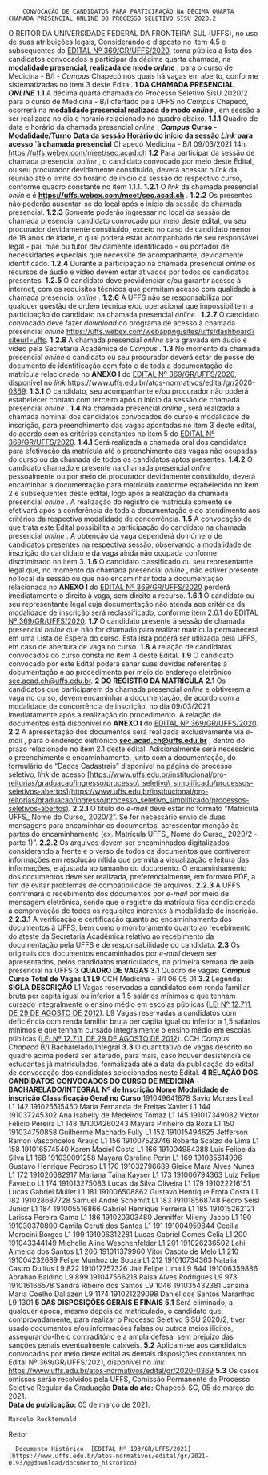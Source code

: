         CONVOCAÇÃO DE CANDIDATOS PARA PARTICIPAÇÃO NA DÉCIMA QUARTA CHAMADA PRESENCIAL ONLINE DO PROCESSO SELETIVO SISU 2020.2  

 O REITOR DA UNIVERSIDADE FEDERAL DA FRONTEIRA SUL (UFFS), no uso de suas atribuições legais, Considerando o disposto no item 4.5 e subsequentes do [EDITAL Nº 369/GR/UFFS/2020](https://www.uffs.edu.br/atos-normativos/edital/gr/2020-0369), torna pública a lista dos candidatos convocados a participar da décima quarta chamada, na **modalidade presencial, realizada de modo  *online***  , para o curso de Medicina - B/I - *Campus*  Chapecó nos quais há vagas em aberto, conforme sistematizadas no item 3 deste Edital.     **1 DA CHAMADA PRESENCIAL *ONLINE***    **1.1**  A décima quarta chamada do Processo Seletivo SisU 2020/2 para o curso de Medicina - B/I ofertado pela UFFS no *Campus*  Chapecó, ocorrerá na **modalidade presencial realizada de modo *online***  *,* em sessão a ser realizada no dia e horário relacionado no quadro abaixo.  **1.1.1**  Quadro de data e horário da chamada presencial  *online* :       ***Campus***      **Curso - Modalidade/Turno**     **Data da sessão**     **Horário do início da sessão**      ***Link***   **para acesso `à chamada presencial**       Chapecó   Medicina - B/I   09/03/2021   14h   https://uffs.webex.com/meet/sec.acad.ch     **1.2**  Para participar da sessão de chamada presencial *online* , o candidato convocado por meio deste Edital, ou seu procurador devidamente constituído, deverá acessar o *link* da reunião até o limite do horário de início da sessão do respectivo curso, conforme quadro constante no item 1.1.1.  **1.2.1**  O *link*  da chamada presencial *onlin* e é **https://uffs.webex.com/meet/sec.acad.ch** .  **1.2.2**  Os presentes não poderão ausentar-se do local após o início da sessão de chamada presencial.  **1.2.3**  Somente poderão ingressar no local da sessão de chamada presencial candidato convocado por meio deste edital, ou seu procurador devidamente constituído, exceto no caso de candidato menor de 18 anos de idade, o qual poderá estar acompanhado de seu responsável legal - pai, mãe ou tutor devidamente identificado - ou portador de necessidades especiais que necessite de acompanhante, devidamente identificado.  **1.2.4**  Durante a participação na chamada presencial *online* os recursos de áudio e vídeo devem estar ativados por todos os candidatos presentes.  **1.2.5**  O candidato deve providenciar e/ou garantir acesso à internet, com os requisitos técnicos que permitam acesso com qualidade à chamada presencial *online* .  **1.2.6**  A UFFS não se responsabiliza por qualquer questão de ordem técnica e/ou operacional que impossibilitem a participação do candidato na chamada presencial *online* .  **1.2.7**  O candidato convocado deve fazer *download* do programa de acesso à chamada presencial *online* https://uffs.webex.com/webappng/sites/uffs/dashboard?siteurl=uffs.  **1.2.8**  A chamada presencial *online* será gravada em áudio e vídeo pela Secretaria Acadêmica do *Campus* .  **1.3**  No momento da  chamada presencial *online* o candidato ou seu procurador deverá estar de posse de documento de identificação com foto e de toda a documentação de matrícula relacionada no **ANEXO I**  do [EDITAL Nº 369/GR/UFFS/2020](https://www.uffs.edu.br/atos-normativos/edital/gr/2020-0369), disponível no *link* <https://www.uffs.edu.br/atos-normativos/edital/gr/2020-0369>.  **1.3.1**  O candidato, seu acompanhante e/ou procurador não poderá estabelecer contato com terceiro após o início da sessão de chamada presencial *online* .  **1.4**  Na chamada presencial *online* , será realizada a chamada nominal dos candidatos convocados do curso e modalidade de inscrição, para preenchimento das vagas apontadas no item 3 deste edital, de acordo com os critérios constantes no item 5 do [EDITAL Nº 369/GR/UFFS/2020](https://www.uffs.edu.br/atos-normativos/edital/gr/2020-0369).  **1.4.1**  Será realizada a chamada oral dos candidatos para efetivação da matrícula até o preenchimento das vagas não ocupadas do curso ou da chamada de todos os candidatos aptos presentes.  **1.4.2**  O candidato chamado e presente na chamada presencial *online* , pessoalmente ou por meio de procurador devidamente constituído, deverá encaminhar a documentação para matrícula conforme estabelecido no item 2 e subsequentes deste edital, logo após a realização da chamada presencial *online* . A realização do registro de matrícula somente se efetivará após a conferência de toda a documentação e do atendimento aos critérios da respectiva modalidade de concorrência.  **1.5**  A convocação de que trata este Edital possibilita a participação do candidato na chamada presencial *online* . A obtenção da vaga dependerá do número de candidatos presentes na respectiva sessão, observando a modalidade de inscrição do candidato e da vaga ainda não ocupada conforme discriminado no item 3.  **1.6**  O candidato classificado ou seu representante legal que, no momento da chamada presencial *online* , não estiver presente no local da sessão ou que não encaminhar toda a documentação relacionada no  **ANEXO I**  do [EDITAL Nº 369/GR/UFFS/2020](https://www.uffs.edu.br/atos-normativos/edital/gr/2020-0369)  perderá imediatamente o direito à vaga, sem direito a recurso.  **1.6.1**  O candidato ou seu representante legal cuja documentação não atenda aos critérios da modalidade de inscrição será reclassificado, conforme item 2.6.1 do [EDITAL Nº 369/GR/UFFS/2020](https://www.uffs.edu.br/atos-normativos/edital/gr/2020-0369).  **1.7**  O candidato presente à sessão de chamada presencial *online* que não for chamado para realizar matrícula permanecerá em uma Lista de Espera do curso. Esta lista poderá ser utilizada pela UFFS, em caso de abertura de vaga no curso.  **1.8**  A relação de candidatos convocados do curso consta no item 4 deste Edital.  **1.9**  O candidato convocado por este Edital poderá sanar suas dúvidas referentes à documentação e ao procedimento por meio do endereço eletrônico sec.acad.ch@uffs.edu.br.     **2 DO REGISTRO DA MATRÍCULA**   **2.1**  Os candidatos que participarem da chamada presencial *online* e obtiverem a vaga no curso, devem encaminhar a documentação, de acordo com a modalidade de concorrência de inscrição, no dia 09/03/2021 imediatamente após a realização do procedimento. A relação de documentos está disponível no **ANEXO I**  do [EDITAL Nº 369/GR/UFFS/2020](https://www.uffs.edu.br/atos-normativos/edital/gr/2020-0369).  **2.2**  A apresentação dos documentos será realizada exclusivamente via *e-mail* , para o endereço eletrônico  **sec.acad.ch@uffs.edu.br** , dentro do prazo relacionado no item 2.1 deste edital. Adicionalmente será necessário o preenchimento e encaminhamento, junto com a documentação, do formulário de “Dados Cadastrais” disponível na página do processo seletivo, *link* de acesso [https://www.uffs.edu.br/institucional/pro-reitorias/graduacao/ingresso/processo\_seletivo\_simplificado/processos-seletivos-abertos](https://www.uffs.edu.br/institucional/pro-reitorias/graduacao/ingresso/processo_seletivo_simplificado/processos-seletivos-abertos).  **2.2.1**  O título do  *e-mail*  deve estar no formato “Matrícula UFFS\_ Nome do Curso\_ 2020/2”. Se for necessário envio de duas mensagens para encaminhar os documentos, acrescentar menção às partes do encaminhamento (ex. Matrícula UFFS\_ Nome do Curso\_ 2020/2 - parte 1)”.  **2.2.2**  Os arquivos devem ser encaminhados digitalizados, considerando a frente e o verso de todos os documentos que contiverem informações em resolução nítida que permita a visualização e leitura das informações, e ajustada ao tamanho do documento. O encaminhamento dos documentos deve ser realizada, preferencialmente, em formato PDF, a fim de evitar problemas de compatibilidade de arquivos.  **2.2.3**  A UFFS confirmará o recebimento dos documentos por *e-mail*  por meio de mensagem eletrônica, sendo que o registro da matrícula fica condicionada à comprovação de todos os requisitos inerentes à modalidade de inscrição.  **2.2.3.1**  A verificação e certificação quanto ao encaminhamento dos documentos à UFFS, bem como o monitoramento quanto ao recebimento do ateste da Secretaria Acadêmica relativo ao recebimento da documentação pela UFFS é de responsabilidade do candidato.  **2.3**  Os originais dos documentos encaminhados por  *e-mail*  devem ser apresentados, pelos candidatos matriculados, na primeira semana de aula presencial na UFFS     **3 QUADRO DE VAGAS**   **3.1**  Quadro de vagas:      ***Campus***      **Curso**     **Total de Vagas**     **L1**     **L9**      CCH   Medicina - B/I   06   05   01     **3.2**  Legenda:      **SIGLA**     **DESCRIÇÃO**      L1   Vagas reservadas a candidatos com renda familiar bruta per capita igual ou inferior a 1,5 salários mínimos e que tenham cursado integralmente o ensino médio em escolas públicas ([LEI Nº 12.711, DE 29 DE AGOSTO DE 2012](http://www.planalto.gov.br/ccivil_03/_ato2011-2014/2012/lei/l12711.htm)).     L9   Vagas reservadas a candidatos com deficiência com renda familiar bruta per capita igual ou inferior a 1,5 salários mínimos e que tenham cursado integralmente o ensino médio em escolas públicas ([LEI Nº 12.711, DE 29 DE AGOSTO DE 2012](http://www.planalto.gov.br/ccivil_03/_ato2011-2014/2012/lei/l12711.htm)).     CCH    *Campus Chapecó*      B/I   Bacharelado/Integral     **3.3**  O quantitativo de vagas descrito no quadro acima poderá ser alterado, para mais, caso houver desistência de estudantes já matriculados, formalizada até a data da publicação do edital de convocação dos candidatos selecionados neste Edital.     **4 RELAÇÃO DOS CANDIDATOS CONVOCADOS DO CURSO DE MEDICINA - BACHARELADO/INTEGRAL**      **Nº de Inscrição**     **Nome**     **Modalidade de inscrição**     **Classificação Geral no Curso**      191049641878   Savio Moraes Leal   L1   142     191025515450   Maria Fernanda de Freitas Xavier   L1   144     191037245302   Ana Isabelly de Medeiros Tomaz   L1   145     191017349082   Victor Felicio Pereira   L1   148     191004260243   Mayara Pinheiro da Roza   L1   150     191034750858   Guilherme Machado Fully   L1   152     191015494625   Jefferson Ramon Vasconcelos Araujo   L1   156     191007523746   Roberta Scalzo de Lima   L1   158     191016574540   Karen Maciel Costa   L1   166     191004984388   Luis Felipe da Silva   L1   168     191039091258   Mayara Caroline Perin   L1   169     191035614996   Gustavo Henrique Pedroso   L1   170     191032796689   Gleice Mara Alves Nunes   L1   172     191020682917   Mariana Taina Kayser   L1   173     191006794363   Luiz Felipe Favretto   L1   174     191013275083   Lucas da Silva Oliveira   L1   179     191022216151   Lucas Gabriel Muller   L1   181     191006508862   Gustavo Henrique Frota Costa   L1   182     191028687728   Samuel Andre Schemitt   L1   183     191018568748   Pedro Seisl Junior   L1   184     191005516866   Gabriel Henrique Ferreira   L1   185     191015262121   Larissa Pereira Gama   L1   186     191020303480   Jenniffer Mileny Jacob   L1   190     191030370800   Camila Ceruti dos Santos   L1   191     191004959844   Cecilia Morocini Borges   L1   199     191006312281   Lucas Gabriel Gomes Celia   L1   200     191043344149   Michelle Aline Weschenfelder   L1   201     191026236502   Lehi Almeida dos Santos   L1   206     191011379960   Vitor Casoto de Melo   L1   210     191004232689   Felipe Munhoz de Souza   L1   212     191010734363   Natalia Castro Dullius   L9   822     191017757326   Jair Felipe Lima   L9   844     191006359886   Abrahao Baldino   L9   899     191047566218   Raisa Alves Rodrigues   L9   973     191016166578   Sandra Ribeiro dos Santos   L9   1046     191035432381   Janaina Maria Coelho Dallazen   L9   1174     191021229098   Daniel dos Santos Maranhao   L9   1301        **5 DAS DISPOSIÇÕES GERAIS E FINAIS**   **5.1**  Será eliminado, a qualquer época, mesmo depois de matriculado, o candidato que, comprovadamente, para realizar o Processo Seletivo SiSU 2020/2, tiver usado documentos e/ou informações falsas ou outros meios ilícitos, assegurando-lhe o contraditório e a ampla defesa, sem prejuízo das sanções penais eventualmente cabíveis.  **5.2**  Aplicam-se aos candidatos convocados por meio deste edital as demais disposições constantes no Edital Nº 369/GR/UFFS/2021, disponível no *link*  <https://www.uffs.edu.br/atos-normativos/edital/gr/2020-0369>  **5.3**  Os casos omissos serão resolvidos pela UFFS, Comissão Permanente de Processo Seletivo Regular da Graduação      **Data do ato:** Chapecó-SC, 05 de março de 2021.   
 **Data de publicação:**  05 de março de 2021. 

    Marcelo Recktenvald   
 Reitor 

      Documento Histórico  [EDITAL Nº 193/GR/UFFS/2021](https://www.uffs.edu.br/atos-normativos/edital/gr/2021-0193/@@download/documento_historico)     
      